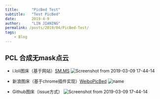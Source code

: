 ```yaml
---
title:      "PicBed Test"
subtitle:   "Test PicBed"
date:       2019-4-9
author:     "LIN JIANING"
permalink: /posts/2019/04/PicBed-Test/
tags:
    - Blog
---
```


## PCL 合成无mask点云

- i.loli图床（基于网站）[SM.MS](https://sm.ms/ "SM.MS")
  ![Screenshot from 2019-03-09 17-44-14](https://i.loli.net/2019/04/09/5cac43e59ad87.png)


- 新浪图床（基于chrome插件实现）[WeiboPicBed](https://github.com/suxiaogang/WeiboPicBed "WeiboPicBed")
  ![name](https://ws1.sinaimg.cn/large/672efe4fly1g1weyrxwkmj21hc0u0u0x.jpg)

- Github图床（issue方式）
  ![Screenshot from 2019-03-09 17-44-14](https://user-images.githubusercontent.com/17959102/55779130-4397c880-5ad7-11e9-8d26-353e57fcb546.png)